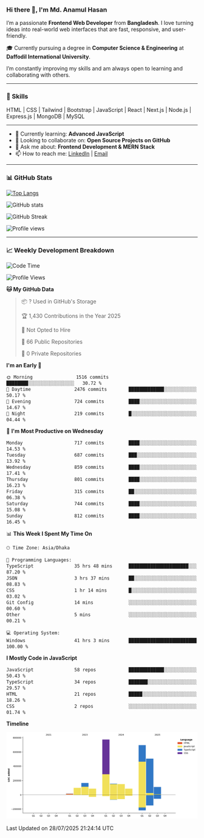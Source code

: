### Hi there 👋, I'm Md. Anamul Hasan

I’m a passionate **Frontend Web Developer** from **Bangladesh**. I love turning ideas into real-world web interfaces that are fast, responsive, and user-friendly.

🎓 Currently pursuing a degree in **Computer Science & Engineering** at **Daffodil International University**.

I’m constantly improving my skills and am always open to learning and collaborating with others.

---

### 🚀 Skills
HTML | CSS | Tailwind | Bootstrap | JavaScript | React | Next.js | Node.js | Express.js | MongoDB | MySQL 

---

- 🌱 Currently learning: **Advanced JavaScript**
- 👯 Looking to collaborate on: **Open Source Projects on GitHub**
- 💬 Ask me about: **Frontend Development & MERN Stack**
- 📫 How to reach me: [LinkedIn](https://www.linkedin.com/in/mdanamulhasan201) | [Email](mailto:anamulhasan3625@gmail.com)

---

### 📊 GitHub Stats

[![Top Langs](https://github-readme-stats.vercel.app/api/top-langs/?username=mdanamulhasan201&layout=compact)](https://github.com/anuraghazra/github-readme-stats)

![GitHub stats](https://github-readme-stats.vercel.app/api?username=mdanamulhasan201&show_icons=true&count_private=true&theme=tokyonight)

![GitHub Streak](https://streak-stats.demolab.com?user=mdanamulhasan201&theme=tokyonight)

![Profile views](https://gpvc.arturio.dev/mdanamulhasan201)

---

### 📈 Weekly Development Breakdown

<!--START_SECTION:waka-->
![Code Time](http://img.shields.io/badge/Code%20Time-490%20hrs%2017%20mins-blue)

![Profile Views](http://img.shields.io/badge/Profile%20Views-0-blue)

**🐱 My GitHub Data** 

> 📦 ? Used in GitHub's Storage 
 > 
> 🏆 1,430 Contributions in the Year 2025
 > 
> 🚫 Not Opted to Hire
 > 
> 📜 66 Public Repositories 
 > 
> 🔑 0 Private Repositories 
 > 
**I'm an Early 🐤** 

```text
🌞 Morning                1516 commits        ████████░░░░░░░░░░░░░░░░░   30.72 % 
🌆 Daytime                2476 commits        █████████████░░░░░░░░░░░░   50.17 % 
🌃 Evening                724 commits         ████░░░░░░░░░░░░░░░░░░░░░   14.67 % 
🌙 Night                  219 commits         █░░░░░░░░░░░░░░░░░░░░░░░░   04.44 % 
```
📅 **I'm Most Productive on Wednesday** 

```text
Monday                   717 commits         ████░░░░░░░░░░░░░░░░░░░░░   14.53 % 
Tuesday                  687 commits         ███░░░░░░░░░░░░░░░░░░░░░░   13.92 % 
Wednesday                859 commits         ████░░░░░░░░░░░░░░░░░░░░░   17.41 % 
Thursday                 801 commits         ████░░░░░░░░░░░░░░░░░░░░░   16.23 % 
Friday                   315 commits         ██░░░░░░░░░░░░░░░░░░░░░░░   06.38 % 
Saturday                 744 commits         ████░░░░░░░░░░░░░░░░░░░░░   15.08 % 
Sunday                   812 commits         ████░░░░░░░░░░░░░░░░░░░░░   16.45 % 
```


📊 **This Week I Spent My Time On** 

```text
🕑︎ Time Zone: Asia/Dhaka

💬 Programming Languages: 
TypeScript               35 hrs 48 mins      ██████████████████████░░░   87.20 % 
JSON                     3 hrs 37 mins       ██░░░░░░░░░░░░░░░░░░░░░░░   08.83 % 
CSS                      1 hr 14 mins        █░░░░░░░░░░░░░░░░░░░░░░░░   03.02 % 
Git Config               14 mins             ░░░░░░░░░░░░░░░░░░░░░░░░░   00.60 % 
Other                    5 mins              ░░░░░░░░░░░░░░░░░░░░░░░░░   00.21 % 

💻 Operating System: 
Windows                  41 hrs 3 mins       █████████████████████████   100.00 % 
```

**I Mostly Code in JavaScript** 

```text
JavaScript               58 repos            █████████████░░░░░░░░░░░░   50.43 % 
TypeScript               34 repos            ███████░░░░░░░░░░░░░░░░░░   29.57 % 
HTML                     21 repos            █████░░░░░░░░░░░░░░░░░░░░   18.26 % 
CSS                      2 repos             ░░░░░░░░░░░░░░░░░░░░░░░░░   01.74 % 
```



**Timeline**

![Lines of Code chart](https://raw.githubusercontent.com/mdanamulhasan201/mdanamulhasan201/main/assets/bar_graph.png)


 Last Updated on 28/07/2025 21:24:14 UTC
<!--END_SECTION:waka-->
